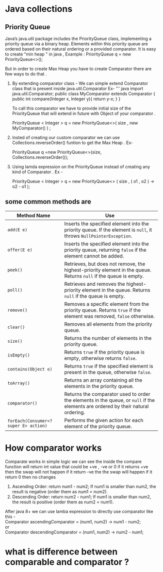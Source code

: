 # Java collections 

## Priority Queue 
Java’s java.util package includes the PriorityQueue class, implementing a priority queue via a binary heap. Elements within this priority queue are ordered based on their natural ordering or a provided comparator.
It is easy to create "min heap " in java ,
Example : 
  PriorityQueue<Integer> q = new PriorityQueue<>();

But in order to create Max Heap you have to create Comparator there are few ways to do that . 
1. By extending comparator class - We can simple extend Comparator class that is present inside java.util.Comparator
   Ex-
   ''' java
   import java.util.Comparator;
   public class MyComparator extends Comparator<Integer> {
     public int compare(Integer x, Integer y){
     return y-x;
     }
   }
   
   To call this comparator we have to provide initial size of the PriorityQueue that will extend in future with Object of your comparator .

   PriorityQueue < Integer > q = new PriorityQueue<>( size , new MyComparator() ) ;

3. Insted of creating our custom comparator we can use Collections.reverseOrder() funtion to get the Max Heap .
   Ex-

   PriorityQueue <Integer> q =new PriorityQueue<>(size, Collections.reverseOrder());

4. Using lamda expression on the PriorityQueue instead of creating any kind of Comparator .
   Ex -

   PriorityQueue < Integer > q = new PriorityQueue<> ( size , ( o1 , o2 ) -> o2 - o1 );


## some common methods are 
| Method Name            | Use                                                                                       |
|------------------------|-------------------------------------------------------------------------------------------|
| `add(E e)`              | Inserts the specified element into the priority queue. If the element is `null`, it throws `NullPointerException`. |
| `offer(E e)`            | Inserts the specified element into the priority queue, returning `false` if the element cannot be added. |
| `peek()`                | Retrieves, but does not remove, the highest-priority element in the queue. Returns `null` if the queue is empty. |
| `poll()`                | Retrieves and removes the highest-priority element in the queue. Returns `null` if the queue is empty. |
| `remove()`              | Removes a specific element from the priority queue. Returns `true` if the element was removed, `false` otherwise. |
| `clear()`               | Removes all elements from the priority queue. |
| `size()`                | Returns the number of elements in the priority queue. |
| `isEmpty()`             | Returns `true` if the priority queue is empty, otherwise returns `false`. |
| `contains(Object o)`    | Returns `true` if the specified element is present in the queue, otherwise `false`. |
| `toArray()`             | Returns an array containing all the elements in the priority queue. |
| `comparator()`          | Returns the comparator used to order the elements in the queue, or `null` if the elements are ordered by their natural ordering. |
| `forEach(Consumer<? super E> action)` | Performs the given action for each element of the priority queue. |

# How comparator works 
Comparate works in simple logic 
we can see the inside the compare function will return int value that could be +ve , -ve or 0 
if it returns +ve then the swap will not happen 
if it return -ve the the swap will happen
if it return 0 then no changes 

1. Ascending Order: return num1 - num2;
   If num1 is smaller than num2, the result is negative (order them as num1 < num2).
2. Descending Order: return num2 - num1;
   If num1 is smaller than num2, the result is positive (order them as num2 < num1).

After java 8+ we can use lamba expression to directly use comparator 
like this -  
Comparator<Integer> ascendingComparator = (num1, num2) -> num1 - num2;  
                       or   
Comparator<Integer> descendingComparator = (num1, num2) -> num2 - num1;  

# what is difference between comparable and comparator ? 
